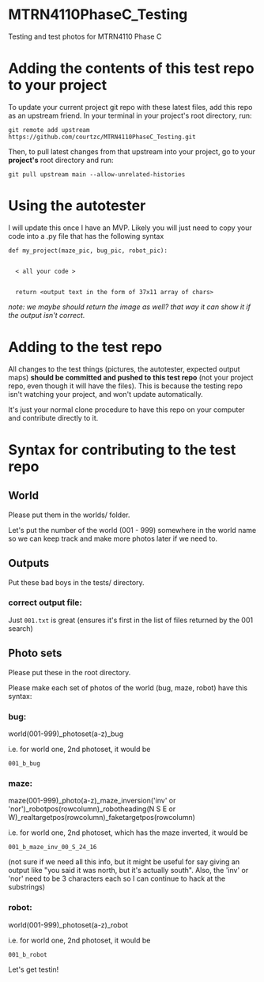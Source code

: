 # MTRN4110PhaseC_Testing
Testing and test photos for MTRN4110 Phase C


# Adding the contents of this test repo to your project

To update your current project git repo with these latest files, add this repo as an upstream friend. In your terminal in your project's root directory, run:

`git remote add upstream https://github.com/courtzc/MTRN4110PhaseC_Testing.git`

Then, to pull latest changes from that upstream into your project, go to your **project's** root directory and run:

`git pull upstream main --allow-unrelated-histories`


# Using the autotester

I will update this once I have an MVP. Likely you will just need to copy your code into a .py file that has the following syntax


```
def my_project(maze_pic, bug_pic, robot_pic):


  < all your code >
  
  
  return <output text in the form of 37x11 array of chars>
```

*note: we maybe should return the image as well? that way it can show it if the output isn't correct.*

# Adding to the test repo

All changes to the test things (pictures, the autotester, expected output maps) **should be committed and pushed to this test repo** (not your project repo, even though it will have the files). This is because the testing repo isn't watching your project, and won't update automatically.

It's just your normal clone procedure to have this repo on your computer and contribute directly to it.

# Syntax for contributing to the test repo

## World
Please put them in the worlds/ folder.

Let's put the number of the world (001 - 999) somewhere in the world name so we can keep track and make more photos later if we need to. 


## Outputs

Put these bad boys in the tests/ directory.

### correct output file:

Just `001.txt` is great (ensures it's first in the list of files returned by the 001 search)

## Photo sets

Please put these in the root directory.

Please make each set of photos of the world (bug, maze, robot) have this syntax:

### bug:
world(001-999)_photoset(a-z)_bug

i.e. for world one, 2nd photoset, it would be

`001_b_bug`

### maze:
maze(001-999)_photo(a-z)_maze_inversion('inv' or 'nor')_robotpos(rowcolumn)_robotheading(N S E or W)_realtargetpos(rowcolumn)_faketargetpos(rowcolumn)

i.e. for world one, 2nd photoset, which has the maze inverted, it would be

`001_b_maze_inv_00_S_24_16`

(not sure if we need all this info, but it might be useful for say giving an output like "you said it was north, but it's actually south". Also, the 'inv' or 'nor' need to be 3 characters each so I can continue to hack at the substrings)

### robot:
world(001-999)_photoset(a-z)_robot

i.e. for world one, 2nd photoset, it would be

`001_b_robot`


Let's get testin!

